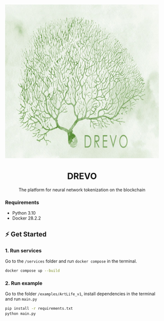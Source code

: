 <div align="center">
    <img src="./assets/drevo_logo.jpg" alt="DREVO logo"/>
    <h1>DREVO</h1>
</div>

<p align="center">
    The platform for neural network tokenization on the blockchain
</p>

### Requirements

- Python 3.10
- Docker 28.2.2

## ⚡ Get Started

### 1. Run services

Go to the `/services` folder and run `docker compose` in the terminal.

```bash
docker compose up --build
```

### 2. Run example

Go to the folder `/examples/ArtLife_v1`, install dependencies in the terminal and run `main.py`

```bash
pip install -r requirements.txt
python main.py
```

